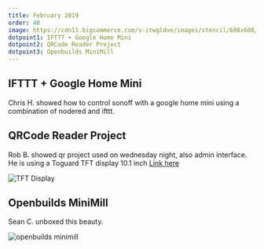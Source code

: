 ```yaml
---
title: February 2019
order: 40
image: https://cdn11.bigcommerce.com/s-itwgldve/images/stencil/608x608/products/293/3859/minimill_silver_v2_editorschoice__51001.1543858452.png?c=2
dotpoint1: IFTTT + Google Home Mini
dotpoint2: QRCode Reader Project
dotpoint3: Openbuilds MiniMill
---
```


## IFTTT + Google Home Mini

Chris H. showed how to control sonoff with a google home mini using a combination of nodered and ifttt.

## QRCode Reader Project
Rob B. showed qr project used on wednesday night, also admin interface. He is using a Toguard TFT display 10.1 inch [Link here](https://www.amazon.com/TOGUARD-Portable-Computer-1280x800-Respberry/dp/B01D17GPI4)

![TFT Display](https://images-na.ssl-images-amazon.com/images/I/71MT2ybvlcL._SX425_.jpg)

## Openbuilds MiniMill

Sean C. unboxed this beauty.

![openbuilds minimill](https://cdn11.bigcommerce.com/s-itwgldve/images/stencil/608x608/products/293/2446/minimill_s2_w_1__68547.1509804448.jpg?c=2)


